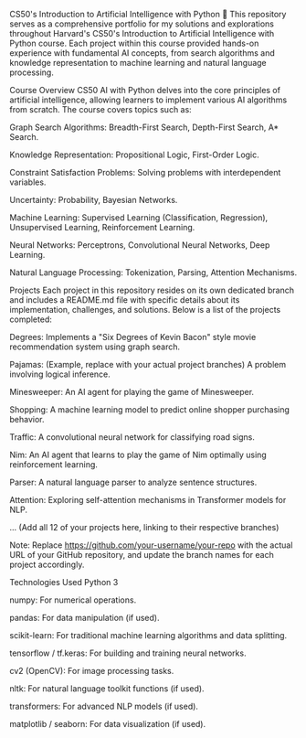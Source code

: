 CS50's Introduction to Artificial Intelligence with Python 🧠
This repository serves as a comprehensive portfolio for my solutions and explorations throughout Harvard's CS50's Introduction to Artificial Intelligence with Python course. Each project within this course provided hands-on experience with fundamental AI concepts, from search algorithms and knowledge representation to machine learning and natural language processing.

Course Overview
CS50 AI with Python delves into the core principles of artificial intelligence, allowing learners to implement various AI algorithms from scratch. The course covers topics such as:

Graph Search Algorithms: Breadth-First Search, Depth-First Search, A* Search.

Knowledge Representation: Propositional Logic, First-Order Logic.

Constraint Satisfaction Problems: Solving problems with interdependent variables.

Uncertainty: Probability, Bayesian Networks.

Machine Learning: Supervised Learning (Classification, Regression), Unsupervised Learning, Reinforcement Learning.

Neural Networks: Perceptrons, Convolutional Neural Networks, Deep Learning.

Natural Language Processing: Tokenization, Parsing, Attention Mechanisms.

Projects
Each project in this repository resides on its own dedicated branch and includes a README.md file with specific details about its implementation, challenges, and solutions. Below is a list of the projects completed:

Degrees: Implements a "Six Degrees of Kevin Bacon" style movie recommendation system using graph search.

Pajamas: (Example, replace with your actual project branches) A problem involving logical inference.

Minesweeper: An AI agent for playing the game of Minesweeper.

Shopping: A machine learning model to predict online shopper purchasing behavior.

Traffic: A convolutional neural network for classifying road signs.

Nim: An AI agent that learns to play the game of Nim optimally using reinforcement learning.

Parser: A natural language parser to analyze sentence structures.

Attention: Exploring self-attention mechanisms in Transformer models for NLP.

... (Add all 12 of your projects here, linking to their respective branches)

Note: Replace https://github.com/your-username/your-repo with the actual URL of your GitHub repository, and update the branch names for each project accordingly.

Technologies Used
Python 3

numpy: For numerical operations.

pandas: For data manipulation (if used).

scikit-learn: For traditional machine learning algorithms and data splitting.

tensorflow / tf.keras: For building and training neural networks.

cv2 (OpenCV): For image processing tasks.

nltk: For natural language toolkit functions (if used).

transformers: For advanced NLP models (if used).

matplotlib / seaborn: For data visualization (if used).